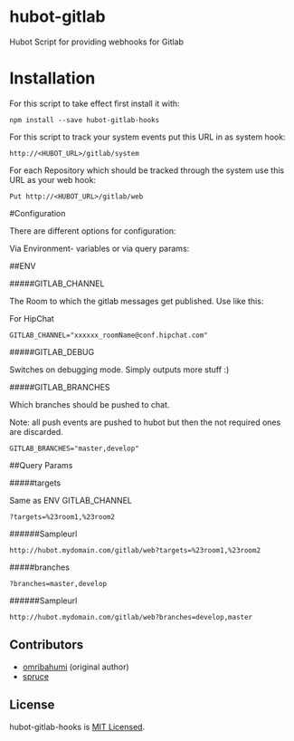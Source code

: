 hubot-gitlab
============

Hubot Script for providing webhooks for Gitlab

# Installation

For this script to take effect first install it with:

```
npm install --save hubot-gitlab-hooks
```

For this script to track your system events put this URL in as system hook:

```
http://<HUBOT_URL>/gitlab/system
```

For each Repository which should be tracked through the system use this URL as your web hook:

```
Put http://<HUBOT_URL>/gitlab/web
```


#Configuration

There are different options for configuration:

Via Environment- variables or via query params:


##ENV

#####GITLAB_CHANNEL

The Room to which the gitlab messages get published. Use like this:

For HipChat

```
GITLAB_CHANNEL="xxxxxx_roomName@conf.hipchat.com"
```

#####GITLAB_DEBUG

Switches on debugging mode. Simply outputs more stuff :)


#####GITLAB_BRANCHES

Which branches should be pushed to chat.

Note: all push events are pushed to hubot but then the not required ones are discarded.

```
GITLAB_BRANCHES="master,develop"
```


##Query Params

#####targets

Same as ENV GITLAB_CHANNEL

```
?targets=%23room1,%23room2
```

######Sampleurl

```
http://hubot.mydomain.com/gitlab/web?targets=%23room1,%23room2
```

#####branches

```
?branches=master,develop
```

######Sampleurl

```
http://hubot.mydomain.com/gitlab/web?branches=develop,master
```

## Contributors

* [omribahumi](https://github.com/omribahumi) (original author)
* [spruce](https://github.com/spruce)


## License

hubot-gitlab-hooks is [MIT Licensed](https://github.com/ember-cli/ember-cli/blob/master/LICENSE.md).
